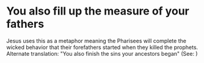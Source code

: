 
# You also fill up the measure of your fathers
Jesus uses this as a metaphor meaning the Pharisees will complete the wicked behavior that their forefathers started when they killed the prophets. Alternate translation: "You also finish the sins your ancestors began" (See: )